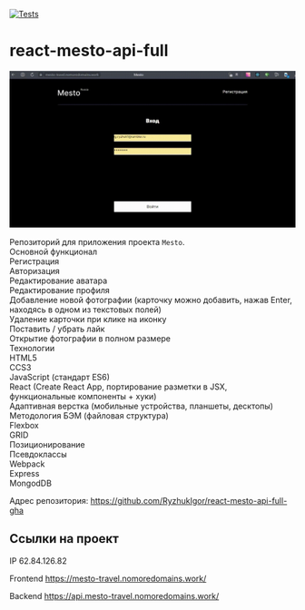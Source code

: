 [![Tests](https://github.com/yandex-praktikum/react-mesto-api-full-gha/actions/workflows/tests.yml/badge.svg)](https://github.com/yandex-praktikum/react-mesto-api-full-gha/actions/workflows/tests.yml)
# react-mesto-api-full  
![hippo](https://github.com/RyzhukIgor/react-mesto-api-full-gha/blob/main/frontend/src/images/presents.jpg)

Репозиторий для приложения проекта `Mesto`.  
Основной функционал  
Регистрация  
Авторизация  
Редактирование аватара  
Редактирование профиля  
Добавление новой фотографии (карточку можно добавить, нажав Enter, находясь в одном из текстовых полей)  
Удаление карточки при клике на иконку  
Поставить / убрать лайк  
Открытие фотографии в полном размере  
Технологии  
HTML5  
CCS3  
JavaScript (стандарт ES6)  
React (Create React App, портирование разметки в JSX, функциональные компоненты + хуки)  
Адаптивная верстка (мобильные устройства, планшеты, десктопы)  
Методология БЭМ (файловая структура)  
Flexbox  
GRID  
Позиционирование  
Псевдоклассы  
Webpack  
Express  
MongodDB  

Адрес репозитория: https://github.com/RyzhukIgor/react-mesto-api-full-gha

## Ссылки на проект

IP 62.84.126.82

Frontend https://mesto-travel.nomoredomains.work/

Backend https://api.mesto-travel.nomoredomains.work/
